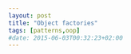 ```yaml
---
layout: post
title: "Object factories"
tags: [patterns,oop]
#date: 2015-06-03T00:32:23+02:00
---
```

